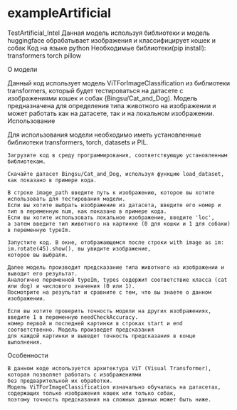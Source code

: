 # exampleArtificial
TestArtificial_Intel
Данная модель используя библиотеки и модель huggingface обрабатывает изображения и классифицирует кошек и собак 
Код на языке python
Необходимые библиотеки(pip install):
  transformers
  torch
  pillow
  
О модели

Данный код использует модель ViTForImageClassification из библиотеки transformers, который будет тестироваться на датасете с изображениями кошек и собак (Bingsu/Cat_and_Dog). Модель предназначена для определения типа животного на изображении и может работать как на датасете, так и на локальном изображении.
Использование

Для использования модели необходимо иметь установленные библиотеки transformers, torch, datasets и PIL.

    Загрузите код в среду программирования, соответствующую установленным библиотекам.

    Скачайте датасет Bingsu/Cat_and_Dog, используя функцию load_dataset, как показано в примере кода.

    В строке image_path введите путь к изображению, которое вы хотите использовать для тестирования модели. 
    Если вы хотите выбрать изображение из датасета, введите его номер и тип в переменную num, как показано в примере кода. 
    Если вы хотите использовать локальное изображение, введите 'loc', 
    а затем введите тип животного на картинке (0 для кошки и 1 для собаки) в переменную typeIm.

    Запустите код. В окне, отображающемся после строки with image as im: im.rotate(45).show(), вы увидите изображение, 
    которое вы выбрали.

    Далее модель производит предсказание типа животного на изображении и выводит его результат. 
    Аналогично переменной typeIm, types содержит соответствие класса (cat или dog) и числового значения (0 или 1). 
    Посмотрите на результат и сравните с тем, что вы знаете о данном изображении.

    Если вы хотите проверить точность модели на других изображениях, введите 1 в переменную needCheckAccuracy. 
    номер первой и последней картинки в строках start и end соответственно. Модель произведет предсказания 
    для каждой картинки и выведет точность предсказания в конце выполнения.

Особенности

    В данном коде используется архитектура ViT (Visual Transformer), которая позволяет работать с изображениями 
    без предварительной их обработки.
    Модель ViTForImageClassification изначально обучалась на датасетах, содержащих только изображения кошек или только собак, 
    поэтому точность предсказания на сложных данных может быть ниже.
